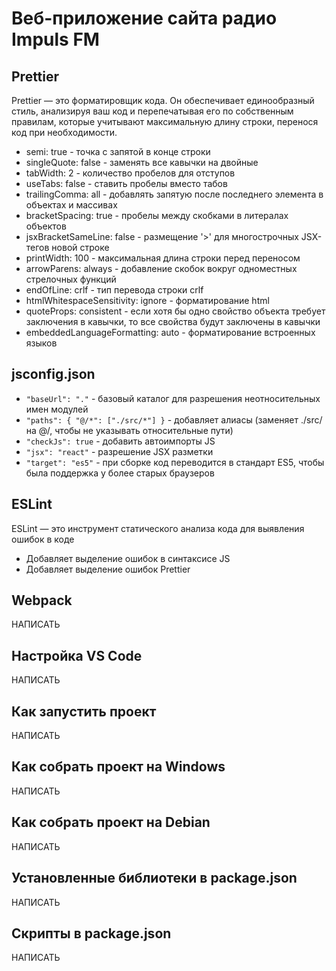 # Веб-приложение сайта радио Impuls FM

## Prettier

Prettier — это форматировщик кода. Он обеспечивает единообразный стиль, анализируя ваш код и перепечатывая его по собственным правилам, которые учитывают максимальную длину строки, перенося код при необходимости.

- semi: true - точка с запятой в конце строки
- singleQuote: false - заменять все кавычки на двойные
- tabWidth: 2 - количество пробелов для отступов
- useTabs: false - ставить пробелы вместо табов
- trailingComma: all - добавлять запятую после последнего элемента в объектах и массивах
- bracketSpacing: true - пробелы между скобками в литералах объектов
- jsxBracketSameLine: false - размещение '>' для многострочных JSX-тегов новой строке
- printWidth: 100 - максимальная длина строки перед переносом
- arrowParens: always - добавление скобок вокруг одноместных стрелочных функций
- endOfLine: crlf - тип перевода строки crlf
- htmlWhitespaceSensitivity: ignore - форматирование html
- quoteProps: consistent - если хотя бы одно свойство объекта требует заключения в кавычки, то все свойства будут заключены в кавычки
- embeddedLanguageFormatting: auto - форматирование встроенных языков

## jsconfig.json

- `"baseUrl": "."` - базовый каталог для разрешения неотносительных имен модулей
- `"paths": { "@/*": ["./src/*"] }` - добавляет алиасы (заменяет ./src/ на @/, чтобы не указывать относительные пути)
- `"checkJs": true` - добавить автоимпорты JS
- `"jsx": "react"` - разрешение JSX разметки
- `"target": "es5"` - при сборке код переводится в стандарт ES5, чтобы была поддержка у более старых браузеров

## ESLint

ESLint — это инструмент статического анализа кода для выявления ошибок в коде

- Добавляет выделение ошибок в синтаксисе JS
- Добавляет выделение ошибок Prettier

## Webpack

НАПИСАТЬ

## Настройка VS Code

НАПИСАТЬ

## Как запустить проект 

НАПИСАТЬ

## Как собрать проект на Windows

НАПИСАТЬ

## Как собрать проект на Debian

НАПИСАТЬ

## Установленные библиотеки в package.json

НАПИСАТЬ

## Скрипты в package.json

НАПИСАТЬ